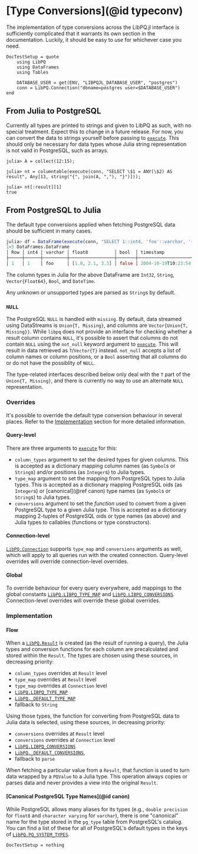 # [Type Conversions](@id typeconv)

The implementation of type conversions across the LibPQ.jl interface is sufficiently complicated
that it warrants its own section in the documentation.
Luckily, it should be easy to *use* for whichever case you need.

```@meta
DocTestSetup = quote
    using LibPQ
    using DataFrames
    using Tables

    DATABASE_USER = get(ENV, "LIBPQJL_DATABASE_USER", "postgres")
    conn = LibPQ.Connection("dbname=postgres user=$DATABASE_USER")
end
```

## From Julia to PostgreSQL

Currently all types are printed to strings and given to LibPQ as such, with no special treatment.
Expect this to change in a future release.
For now, you can convert the data to strings yourself before passing to [`execute`](@ref).
This should only be necessary for data types whose Julia string representation is not valid in
PostgreSQL, such as arrays.

```jldoctest
julia> A = collect(12:15);

julia> nt = columntable(execute(conn, "SELECT \$1 = ANY(\$2) AS result", Any[13, string("{", join(A, ","), "}")]));

julia> nt[:result][1]
true
```

## From PostgreSQL to Julia

The default type conversions applied when fetching PostgreSQL data should be sufficient in many
cases.

```julia
julia> df = DataFrame(execute(conn, "SELECT 1::int4, 'foo'::varchar, '{1.0, 2.1, 3.3}'::float8[], false, TIMESTAMP '2004-10-19 10:23:54'"))
1×5 DataFrames.DataFrame
│ Row │ int4 │ varchar │ float8          │ bool  │ timestamp           │
├─────┼──────┼─────────┼─────────────────┼───────┼─────────────────────┤
│ 1   │ 1    │ foo     │ [1.0, 2.1, 3.3] │ false │ 2004-10-19T10:23:54 │
```

The column types in Julia for the above DataFrame are `Int32`, `String`, `Vector{Float64}`, `Bool`,
and `DateTime`.

Any unknown or unsupported types are parsed as `String`s by default.

### `NULL`

The PostgreSQL `NULL` is handled with `missing`.
By default, data streamed using DataStreams is `Union{T, Missing}`, and columns are
`Vector{Union{T, Missing}}`.
While `libpq` does not provide an interface for checking whether a result column contains `NULL`,
it's possible to assert that columns do not contain `NULL` using the `not_null` keyword argument to
[`execute`](@ref).
This will result in data retrieved as `T`/`Vector{T}` instead.
`not_null` accepts a list of column names or column positions, or a `Bool` asserting that all
columns do or do not have the possiblity of `NULL`.

The type-related interfaces described below only deal with the `T` part of the `Union{T, Missing}`,
and there is currently no way to use an alternate `NULL` representation.

### Overrides

It's possible to override the default type conversion behaviour in several places.
Refer to the [Implementation](@ref) section for more detailed information.

#### Query-level

There are three arguments to [`execute`](@ref) for this:

* `column_types` argument to set the desired types for given columns.
  This is accepted as a dictionary mapping column names (as `Symbol`s or `String`s) and/or positions
  (as `Integer`s) to Julia types.
* `type_map` argument to set the mapping from PostgreSQL types to Julia types.
  This is accepted as a dictionary mapping PostgreSQL oids (as `Integer`s) or [canonical](@ref canon)
  type names (as `Symbol`s or `String`s) to Julia types.
* `conversions` argument to set the *function* used to convert from a given PostgreSQL type to a
  given Julia type.
  This is accepted as a dictionary mapping 2-tuples of PostgreSQL oids or type names (as above) and
  Julia types to callables (functions or type constructors).

#### Connection-level

[`LibPQ.Connection`](@ref) supports `type_map` and `conversions` arguments as well, which will apply
to all queries run with the created connection.
Query-level overrides will override connection-level overrides.

#### Global

To override behaviour for every query everywhere, add mappings to the global constants
[`LibPQ.LIBPQ_TYPE_MAP`](@ref) and [`LibPQ.LIBPQ_CONVERSIONS`](@ref).
Connection-level overrides will override these global overrides.

### Implementation

#### Flow

When a [`LibPQ.Result`](@ref) is created (as the result of running a query), the Julia types and
conversion functions for each column are precalculated and stored within the `Result`.
The types are chosen using these sources, in decreasing priority:

* `column_types` overrides at `Result` level
* `type_map` overrides at `Result` level
* `type_map` overrides at `Connection` level
* [`LibPQ.LIBPQ_TYPE_MAP`](@ref)
* [`LibPQ._DEFAULT_TYPE_MAP`](@ref)
* fallback to `String`

Using those types, the function for converting from PostgreSQL data to Julia data is selected,
using these sources, in decreasing priority:

* `conversions` overrides at `Result` level
* `conversions` overrides at `Connection` level
* [`LibPQ.LIBPQ_CONVERSIONS`](@ref)
* [`LibPQ._DEFAULT_CONVERSIONS`](@ref),
* fallback to `parse`

When fetching a particular value from a `Result`, that function is used to turn data wrapped by a
`PQValue` to a Julia type.
This operation always copies or parses data and never provides a view into the original `Result`.

#### [Canonical PostgreSQL Type Names](@id canon)

While PostgreSQL allows many aliases for its types (e.g., `double precision` for `float8` and
`character varying` for `varchar`), there is one "canonical" name for the type stored in the
`pg_type` table from PostgreSQL's catalog.
You can find a list of these for all of PostgreSQL's default types in the keys of
[`LibPQ.PQ_SYSTEM_TYPES`](@ref).

```@meta
DocTestSetup = nothing
```
